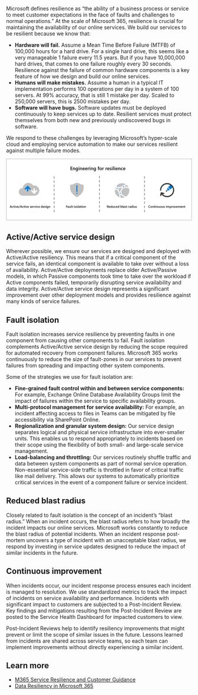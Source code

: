 Microsoft defines resilience as “the ability of a business process or service to meet customer expectations in the face of faults and challenges to normal operations.” At the scale of Microsoft 365, resilience is crucial for maintaining the availability of our online services. We build our services to be resilient because we know that:

- **Hardware will fail.** Assume a Mean Time Before Failure (MTFB) of 100,000 hours for a hard drive. For a single hard drive, this seems like a very manageable 1 failure every 11.5 years. But if you have 10,000,000 hard drives, that comes to one failure roughly every 30 seconds. Resilience against the failure of common hardware components is a key feature of how we design and build our online services.
- **Humans will make mistakes.** Assume a human in a typical IT implementation performs 100 operations per day in a system of 100 servers. At 99% accuracy, that is still 1 mistake per day. Scaled to 250,000 servers, this is 2500 mistakes per day.
- **Software will have bugs.** Software updates must be deployed continuously to keep services up to date. Resilient services must protect themselves from both new and previously undiscovered bugs in software.

We respond to these challenges by leveraging Microsoft’s hyper-scale cloud and employing service automation to make our services resilient against multiple failure modes.

![A graphic representation of engineering for resilience principles - active/active service design, fault isolation, reduced blast radius, and continuous improvement](../media/engineering-resilience-principles.png)

## Active/Active service design

Wherever possible, we ensure our services are designed and deployed with Active/Active resiliency. This means that if a critical component of the service fails, an identical component is available to take over without a loss of availability. Active/Active deployments replace older Active/Passive models, in which Passive components took time to take over the workload if Active components failed, temporarily disrupting service availability and data integrity. Active/Active service design represents a significant improvement over other deployment models and provides resilience against many kinds of service failures.

## Fault isolation

Fault isolation increases service resilience by preventing faults in one component from causing other components to fail. Fault isolation complements Active/Active service design by reducing the scope required for automated recovery from component failures. Microsoft 365 works continuously to reduce the size of fault-zones in our services to prevent failures from spreading and impacting other system components.

Some of the strategies we use for fault isolation are:

- **Fine-grained fault control within and between service components:** For example, Exchange Online Database Availability Groups limit the impact of failures within the service to specific availability groups.
- **Multi-protocol management for service availability:** For example, an incident affecting access to files in Teams can be mitigated by file accessibility via SharePoint Online.
- **Regionalization and granular system design:** Our service design separates logical and physical service infrastructure into ever-smaller units. This enables us to respond appropriately to incidents based on their scope using the flexibility of both small- and large-scale service management.
- **Load-balancing and throttling:** Our services routinely shuffle traffic and data between system components as part of normal service operation. Non-essential service-side traffic is throttled in favor of critical traffic like mail delivery. This allows our systems to automatically prioritize critical services in the event of a component failure or service incident.

## Reduced blast radius

Closely related to fault isolation is the concept of an incident’s “blast radius.” When an incident occurs, the blast radius refers to how broadly the incident impacts our online services. Microsoft works constantly to reduce the blast radius of potential incidents. When an incident response post-mortem uncovers a type of incident with an unacceptable blast radius, we respond by investing in service updates designed to reduce the impact of similar incidents in the future.

## Continuous improvement

When incidents occur, our incident response process ensures each incident is managed to resolution. We use standardized metrics to track the impact of incidents on service availability and performance. Incidents with significant impact to customers are subjected to a Post-Incident Review. Key findings and mitigations resulting from the Post-Incident Review are posted to the Service Health Dashboard for impacted customers to view.

Post-Incident Reviews help to identify resiliency improvements that might prevent or limit the scope of similar issues in the future. Lessons learned from incidents are shared across service teams, so each team can implement improvements without directly experiencing a similar incident.

## Learn more

- [M365 Service Resilience and Customer Guidance](https://aka.ms/M365ServiceResilienceGuidance?azure-portal=true)
- [Data Resiliency in Microsoft 365](/office365/Enterprise/office-365-data-resiliency-overview?azure-portal=true)
